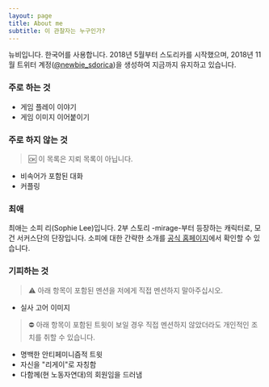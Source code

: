 ```yaml
---
layout: page
title: About me
subtitle: 이 관찰자는 누구인가?
---
```


뉴비입니다. 한국어를 사용합니다. 2018년 5월부터 스도리카를 시작했으며, 2018년 11월 트위터 계정([@newbie_sdorica](https://twitter.com/newbie_sdorica))을 생성하여 지금까지 유지하고 있습니다.

### 주로 하는 것
* 게임 플레이 이야기
* 게임 이미지 이어붙이기

### 주로 하지 않는 것
> :ok: 이 목록은 지뢰 목록이 아닙니다.
* 비속어가 포함된 대화
* 커플링

### 최애
최애는 소피 리(Sophie Lee)입니다. 2부 스토리 -mirage-부터 등장하는 캐릭터로, 모건 서커스단의 단장입니다. 소피에 대한 간략한 소개를 [공식 홈페이지](https://www.sdorica.com/ko/character/sophie/)에서 확인할 수 있습니다.

### 기피하는 것
> :warning: 아래 항목이 포함된 멘션을 저에게 직접 멘션하지 말아주십시오.
* 실사 고어 이미지

> :no_entry: 아래 항목이 포함된 트윗이 보일 경우 직접 멘션하지 않았더라도 개인적인 조치를 취할 수 있습니다.
* 명백한 안티페미니즘적 트윗
* 자신을 "리게이"로 자칭함
* 다함께(현 노동자연대)의 회원임을 드러냄

